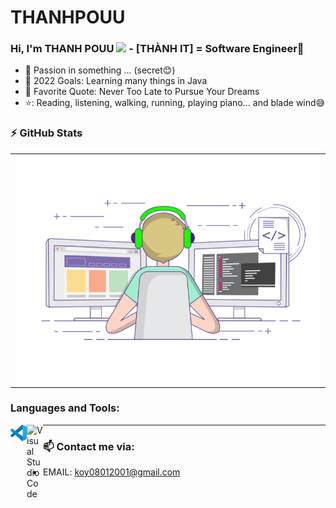 # THANHPOUU
### Hi, I'm THANH POUU <img src="https://media.giphy.com/media/hvRJCLFzcasrR4ia7z/giphy.gif" width="25px"> -  [THÀNH IT] = Software Engineer🌻  


- 🔭 Passion in something ... (secret😊)
- 💪 2022 Goals: Learning many things in Java
- 🥅 Favorite Quote: Never Too Late to Pursue Your Dreams
- ⭐: Reading, listening, walking, running, playing piano... and blade wind😅

### :zap: GitHub Stats

<table>
<tr>
  
  <td width="52%"><img alt="gif" align="right" src="coding-freak.gif"/></td>
</tr>
<table>

### Languages and Tools:
<img align="left" alt="Visual Studio Code" width="26px" src="https://raw.githubusercontent.com/github/explore/80688e429a7d4ef2fca1e82350fe8e3517d3494d/topics/visual-studio-code/visual-studio-code.png" /> 
<img align="left" alt="Visual Studio Code" width="26px" src="https:"Screenshot_20230201_025302.png/" /> 



---

### 📫 Contact me via:
- EMAIL: koy08012001@gmail.com

[website]: https://www.facebook.com/thanh222549
